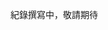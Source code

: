紀錄撰寫中，敬請期待

<!-- # 職涯規劃

記錄我的職涯規劃，包括我為何成為前端工程師，以及之後打算研究的主題。

高中 理組、軟體產業

大學 網站、前端

畢業 找到正職、先去實習

就業 不考慮博弈 (違法) 和 VR (3D 暈)、系統網站

收斂與發散

主題 資訊設計、動畫特效、3D 建模、生成式藝術 -->